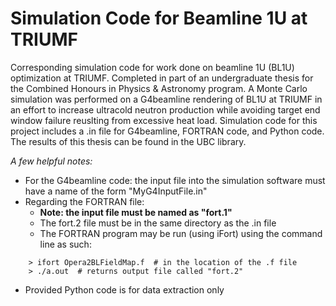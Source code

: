 # Simulation Code for Beamline 1U at TRIUMF
Corresponding simulation code for work done on beamline 1U (BL1U) optimization at TRIUMF. Completed in part of an undergraduate thesis for the Combined Honours in Physics &amp; Astronomy program. A Monte Carlo simulation was performed on a G4beamline rendering of BL1U at TRIUMF in an effort to increase ultracold neutron production while avoiding target end window failure reuslting from excessive heat load. Simulation code for this project includes a .in file for G4beamline, FORTRAN code, and Python code. The results of this thesis can be found in the UBC library.

*A few helpful notes:*
- For the G4beamline code: the input file into the simulation software must have a name of the form "MyG4InputFile.in"
- Regarding the FORTRAN file:
  - **Note: the input file must be named as "fort.1"**
  - The fort.2 file must be in the same directory as the .in file
  - The FORTRAN program may be run (using iFort) using the command line as such:
```
    > ifort Opera2BLFieldMap.f  # in the location of the .f file 
    > ./a.out  # returns output file called "fort.2"
```
- Provided Python code is for data extraction only
